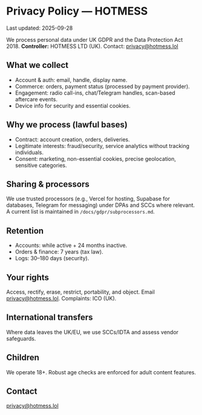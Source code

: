 # Privacy Policy — HOTMESS
Last updated: 2025-09-28

We process personal data under UK GDPR and the Data Protection Act 2018.
**Controller:** HOTMESS LTD (UK). Contact: privacy@hotmess.lol

## What we collect
- Account & auth: email, handle, display name.
- Commerce: orders, payment status (processed by payment provider).
- Engagement: radio call-ins, chat/Telegram handles, scan-based aftercare events.
- Device info for security and essential cookies.

## Why we process (lawful bases)
- Contract: account creation, orders, deliveries.
- Legitimate interests: fraud/security, service analytics without tracking individuals.
- Consent: marketing, non-essential cookies, precise geolocation, sensitive categories.

## Sharing & processors
We use trusted processors (e.g., Vercel for hosting, Supabase for databases, Telegram for messaging) under DPAs and SCCs where relevant. A current list is maintained in `/docs/gdpr/subprocessors.md`.

## Retention
- Accounts: while active + 24 months inactive.
- Orders & finance: 7 years (tax law).
- Logs: 30–180 days (security).

## Your rights
Access, rectify, erase, restrict, portability, and object. Email privacy@hotmess.lol. Complaints: ICO (UK).

## International transfers
Where data leaves the UK/EU, we use SCCs/IDTA and assess vendor safeguards.

## Children
We operate 18+. Robust age checks are enforced for adult content features.

## Contact
privacy@hotmess.lol
